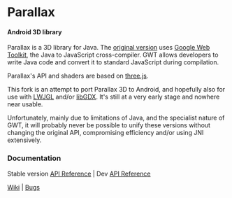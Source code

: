 Parallax
=============

#### Android 3D library ####

Parallax is a 3D library for Java. The [original version](http://parallax3d.org)
uses [Google Web Toolkit](https://developers.google.com/web-toolkit/), the
Java to JavaScript cross-compiler. GWT allows developers to write Java code
and convert it to standard JavaScript during compilation.

Parallax's API and shaders are based on [three.js](http://github.com/mrdoob/three.js).

This fork is an attempt to port Parallax 3D to Android, and hopefully also for use
with [LWJGL](http://www.lwjgl.org/) and/or [libGDX](https://libgdx.badlogicgames.com/).
It's still at a very early stage and nowhere near usable.

Unfortunately, mainly due to limitations of Java, and the specialist nature of
GWT, it will probably never be possible to unify these versions without changing
the original API, compromising efficiency and/or using JNI extensively.

### Documentation ###

Stable version [API Reference](http://thothbot.github.com/parallax/docs/index.html) 
| Dev [API Reference](http://thothbot.github.com/parallax/docs/dev/) 

[Wiki](https://github.com/thothbot/parallax/wiki) 
| [Bugs](https://github.com/thothbot/parallax/issues)

